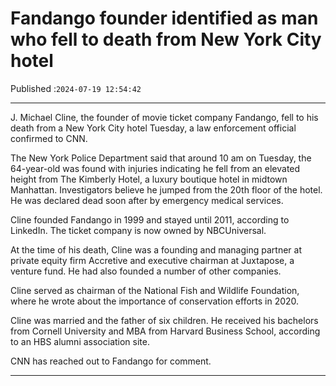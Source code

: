 # Fandango founder identified as man who fell to death from New York City hotel

Published :`2024-07-19 12:54:42`

---

J. Michael Cline, the founder of movie ticket company Fandango, fell to his death from a New York City hotel Tuesday, a law enforcement official confirmed to CNN.

The New York Police Department said that around 10 am on Tuesday, the 64-year-old was found with injuries indicating he fell from an elevated height from The Kimberly Hotel, a luxury boutique hotel in midtown Manhattan. Investigators believe he jumped from the 20th floor of the hotel. He was declared dead soon after by emergency medical services.

Cline founded Fandango in 1999 and stayed until 2011, according to LinkedIn. The ticket company is now owned by NBCUniversal.

At the time of his death, Cline was a founding and managing partner at private equity firm Accretive and executive chairman at Juxtapose, a venture fund. He had also founded a number of other companies.

Cline served as chairman of the National Fish and Wildlife Foundation, where he wrote about the importance of conservation efforts in 2020.

Cline was married and the father of six children. He received his bachelors from Cornell University and MBA from Harvard Business School, according to an HBS alumni association site.

CNN has reached out to Fandango for comment.

---

